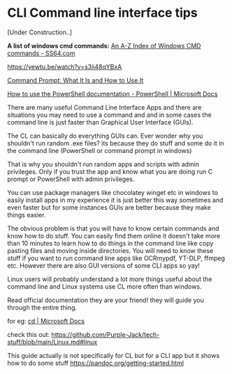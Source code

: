 # CLI Command line interface tips

[Under Construction..]

**A list of windows cmd commands:** [An A-Z Index of Windows CMD commands - SS64.com](https://ss64.com/nt/ "https://ss64.com/nt/")

https://yewtu.be/watch?v=s3ii48qYBxA

[Command Prompt: What It Is and How to Use It](https://www.lifewire.com/command-prompt-2625840)

[How to use the PowerShell documentation - PowerShell | Microsoft Docs](https://docs.microsoft.com/en-us/powershell/scripting/how-to-use-docs?view=powershell-7.2)

There are many useful Command Line Interface Apps and there are situations you may need to use a command and and in some cases the command line is just faster than Graphical User Interface (GUIs).

The CL can basically do everything GUIs can. Ever wonder why you shouldn't run random .exe files? its because they do stuff and some do it in the command line (PowerShell or command prompt in windows)

That is why you shouldn't run random apps and scripts with admin privileges. Only if you trust the app and know what you are doing run C prompt or PowerShell with admin privileges.

You can use package managers like chocolatey winget etc in windows to easily install apps in my experience it is just better this way sometimes and even faster but for some instances GUIs are better because they make things easier.   

The obvious problem is that you will have to know certain commands and know how to do stuff. You can easily find them online it doesn't take more than 10 minutes to learn how to do things in the command line like copy pasting files and moving inside directories. You will need to know these stuff if you want to run command line apps like OCRmypdf, YT-DLP, ffmpeg etc. However there are also GUI versions of some CLI apps so yay!

Linux users will probably understand a lot more things useful about the command line and Linux systems use CL more often than windows.

Read official documentation they are your friend! they will guide you through the entire thing. 

for eg: [cd | Microsoft Docs](https://docs.microsoft.com/en-us/windows-server/administration/windows-commands/cd) 

check this out: https://github.com/Purple-Jack/tech-stuff/blob/main/Linux.md#linux

This guide actually is not specifically for CL but for a CLI app but it shows how to do some stuff
https://pandoc.org/getting-started.html 
